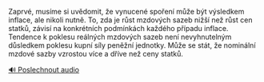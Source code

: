 
Zaprvé, musíme si uvědomit, že vynucené spoření může být výsledkem inflace, ale nikoli nutně. To, zda je růst mzdových sazeb nižší než růst cen statků, závisí na konkrétních podmínkách každého případu inflace. Tendence k poklesu reálných mzdových sazeb není nevyhnutelným důsledkem poklesu kupní síly peněžní jednotky. Může se stát, že nominální mzdové sazby vzrostou více a dříve než ceny statků.

[🔊 Poslechnout audio](/data/7-paragraphs/audio/chapter_99/para_009-Zaprv-musme-si-uvdomit-e-vynucen-spoen-m.mp3)
